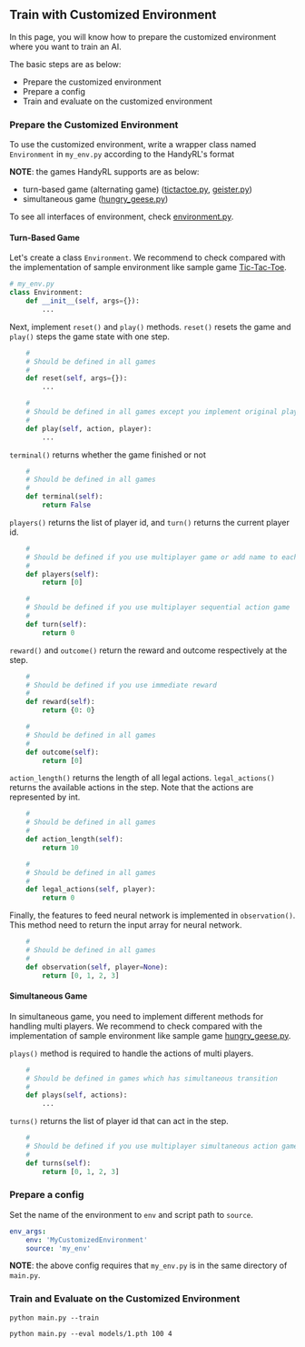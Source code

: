## Train with Customized Environment

In this page, you will know how to prepare the customized environment where you want to train an AI.

The basic steps are as below:
* Prepare the customized environment
* Prepare a config
* Train and evaluate on the customized environment

### Prepare the Customized Environment

To use the customized environment, write a wrapper class named `Environment` in `my_env.py` according to the HandyRL's format

**NOTE**: the games HandyRL supports are as below:
* turn-based game (alternating game) ([tictactoe.py](/handyrl/envs/tictactoe.py), [geister.py](/handyrl/envs/geister.py))
* simultaneous game ([hungry_geese.py](/handyrl/envs/kaggle/hungry_geese.py))

To see all interfaces of environment, check [environment.py](/handyrl/environment.py).

#### Turn-Based Game

Let's create a class `Environment`. We recommend to check compared with the implementation of sample environment like sample game [Tic-Tac-Toe](/handyrl/envs/tictactoe.py).

```python
# my_env.py
class Environment:
    def __init__(self, args={}):
        ...
```

Next, implement `reset()` and `play()` methods. `reset()` resets the game and `play()` steps the game state with one step.

```python
    #
    # Should be defined in all games
    #
    def reset(self, args={}):
        ...

    #
    # Should be defined in all games except you implement original plays() function
    #
    def play(self, action, player):
        ...
```

`terminal()` returns whether the game finished or not
```py
    #
    # Should be defined in all games
    #
    def terminal(self):
        return False
```

`players()` returns the list of player id, and `turn()` returns the current player id.
```py
    #
    # Should be defined if you use multiplayer game or add name to each player
    #
    def players(self):
        return [0]

    #
    # Should be defined if you use multiplayer sequential action game
    #
    def turn(self):
        return 0
```

`reward()` and `outcome()` return the reward and outcome respectively at the step.
```py
    #
    # Should be defined if you use immediate reward
    #
    def reward(self):
        return {0: 0}

    #
    # Should be defined in all games
    #
    def outcome(self):
        return [0]
```

`action_length()` returns the length of all legal actions. `legal_actions()` returns the available actions in the step. Note that the actions are represented by int.
```py
    #
    # Should be defined in all games
    #
    def action_length(self):
        return 10

    #
    # Should be defined in all games
    #
    def legal_actions(self, player):
        return 0
```

Finally, the features to feed neural network is implemented in `observation()`. This method need to return the input array for neural network.
```py
    #
    # Should be defined in all games
    #
    def observation(self, player=None):
        return [0, 1, 2, 3]
```

#### Simultaneous Game

In simultaneous game, you need to implement different methods for handling multi players. We recommend to check compared with the implementation of sample environment like sample game [hungry_geese.py](/handyrl/envs/kaggle/hungry_geese.py).

`plays()` method is required to handle the actions of multi players.
```py
    #
    # Should be defined in games which has simultaneous transition
    #
    def plays(self, actions):
        ...
```

`turns()` returns the list of player id that can act in the step.
```py
    #
    # Should be defined if you use multiplayer simultaneous action game
    #
    def turns(self):
        return [0, 1, 2, 3]
```


### Prepare a config

Set the name of the environment to `env` and script path to `source`.

```yaml
env_args:
    env: 'MyCustomizedEnvironment'
    source: 'my_env'
```

**NOTE**: the above config requires that `my_env.py` is in the same directory of `main.py`.

### Train and Evaluate on the Customized Environment

```
python main.py --train
```

```
python main.py --eval models/1.pth 100 4
```
